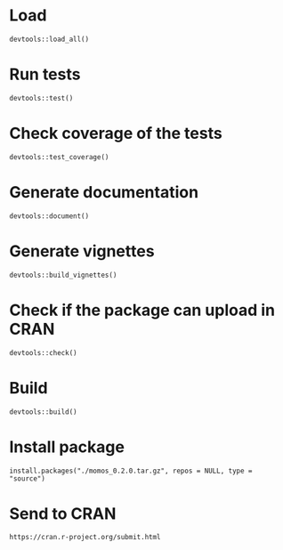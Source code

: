 # Load
```{r}
devtools::load_all()
```
# Run tests
```{r}
devtools::test()
```
# Check coverage of the tests
```{r}
devtools::test_coverage()
```
# Generate documentation
```{r}
devtools::document()
```
# Generate vignettes
```{r}
devtools::build_vignettes()
```
# Check if the package can upload in CRAN
```{r}
devtools::check()
```
# Build
```{r}
devtools::build()
```
# Install package
```{r}
install.packages("./momos_0.2.0.tar.gz", repos = NULL, type = "source")
```
# Send to CRAN
`https://cran.r-project.org/submit.html`
